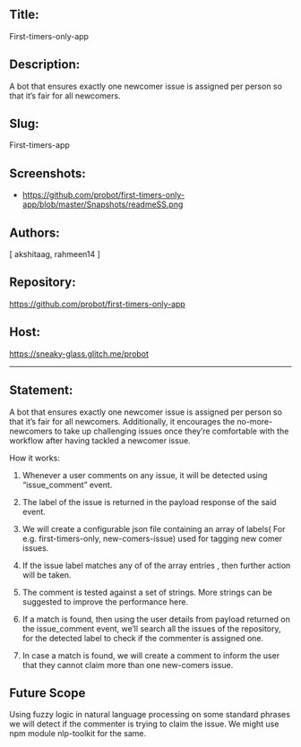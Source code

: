 ## Title:
First-timers-only-app

## Description: 
A bot that ensures exactly one newcomer issue is assigned per person so that it’s fair for all newcomers.

## Slug: 
First-timers-app

## Screenshots:
- https://github.com/probot/first-timers-only-app/blob/master/Snapshots/readmeSS.png

## Authors:
[ akshitaag, rahmeen14 ]

## Repository:
https://github.com/probot/first-timers-only-app

## Host: 
https://sneaky-glass.glitch.me/probot

------------------------------------------------------------
## Statement:
A bot that ensures exactly one newcomer issue is assigned per person so that it’s fair for all newcomers. Additionally, it encourages the no-more-newcomers to take up challenging issues once they’re comfortable with the workflow after having tackled a newcomer issue.

How it works:

1. Whenever a user comments on any issue, it will be detected using “issue_comment” event.

2. The label of the issue is returned in the payload response of the said event.

3. We will create a configurable json file containing an array of labels( For e.g. first-timers-only, new-comers-issue) used for tagging new comer issues.

4. If the issue label matches any of of the array entries , then further action will be taken.

5. The comment is tested against a set of strings. More strings can be suggested to improve the performance here.

6. If a match is found, then using the user details from payload returned on the issue_comment event, we’ll search all the issues of the repository, for the detected label to check if the commenter is assigned one.

7. In case a match is found, we will create a comment to inform the user that they cannot claim more than one new-comers issue.

## Future Scope

Using fuzzy logic in natural language processing on some standard phrases we will detect if the commenter is trying to claim the issue. We might use npm module nlp-toolkit for the same.
